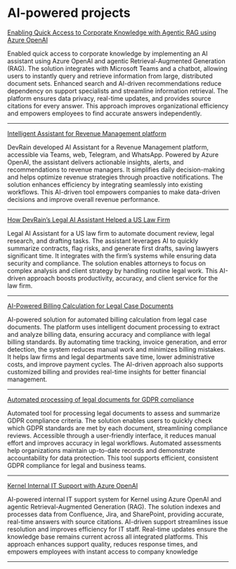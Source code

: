 
# AI-powered projects

[Enabling Quick Access to Corporate Knowledge with Agentic RAG using Azure OpenAI](Data%20&%20AI/Enabling-Quick-Access-to-Corporate-Knowledge-with-Agentic-RAG-using-Azure-OpenAI.md)

Enabled quick access to corporate knowledge by implementing an AI assistant using Azure OpenAI and agentic Retrieval-Augmented Generation (RAG). The solution integrates with Microsoft Teams and a chatbot, allowing users to instantly query and retrieve information from large, distributed document sets. Enhanced search and AI-driven recommendations reduce dependency on support specialists and streamline information retrieval. The platform ensures data privacy, real-time updates, and provides source citations for every answer. This approach improves organizational efficiency and empowers employees to find accurate answers independently.

---

[Intelligent Assistant for Revenue Management platform](Data%20&%20AI/Intelligent-Assistant-for-Revenue-Management-platform.md)

DevRain developed AI Assistant for a Revenue Management platform, accessible via Teams, web, Telegram, and WhatsApp. Powered by Azure OpenAI, the assistant delivers actionable insights, alerts, and recommendations to revenue managers. It simplifies daily decision-making and helps optimize revenue strategies through proactive notifications. The solution enhances efficiency by integrating seamlessly into existing workflows. This AI-driven tool empowers companies to make data-driven decisions and improve overall revenue performance.

---

[How DevRain’s Legal AI Assistant Helped a US Law Firm](Data%20&%20AI/How-DevRain’s-Legal-AI-Assistant-Helped-a-US-Law-Firm.md)

Legal AI Assistant for a US law firm to automate document review, legal research, and drafting tasks. The assistant leverages AI to quickly summarize contracts, flag risks, and generate first drafts, saving lawyers significant time. It integrates with the firm’s systems while ensuring data security and compliance. The solution enables attorneys to focus on complex analysis and client strategy by handling routine legal work. This AI-driven approach boosts productivity, accuracy, and client service for the law firm.

---

[AI-Powered Billing Calculation for Legal Case Documents](Data%20&%20AI/AI-Powered-Billing-Calculation-for-Legal-Case-Documents.md)

AI-powered solution for automated billing calculation from legal case documents. The platform uses intelligent document processing to extract and analyze billing data, ensuring accuracy and compliance with legal billing standards. By automating time tracking, invoice generation, and error detection, the system reduces manual work and minimizes billing mistakes. It helps law firms and legal departments save time, lower administrative costs, and improve payment cycles. The AI-driven approach also supports customized billing and provides real-time insights for better financial management.

---

[Automated processing of legal documents for GDPR compliance](Data%20&%20AI/Automated-processing-of-legal-documents-for-GDPR-compliance.md)

Automated tool for processing legal documents to assess and summarize GDPR compliance criteria. The solution enables users to quickly check which GDPR standards are met by each document, streamlining compliance reviews. Accessible through a user-friendly interface, it reduces manual effort and improves accuracy in legal workflows. Automated assessments help organizations maintain up-to-date records and demonstrate accountability for data protection. This tool supports efficient, consistent GDPR compliance for legal and business teams.

---

[Kernel Internal IT Support with Azure OpenAI](Data%20&%20AI/Kernel-Internal-IT-Support-with-Azure-OpenAI.md)

AI-powered internal IT support system for Kernel using Azure OpenAI and agentic Retrieval-Augmented Generation (RAG). The solution indexes and processes data from Confluence, Jira, and SharePoint, providing accurate, real-time answers with source citations. AI-driven support streamlines issue resolution and improves efficiency for IT staff. Real-time updates ensure the knowledge base remains current across all integrated platforms. This approach enhances support quality, reduces response times, and empowers employees with instant access to company knowledge

---
